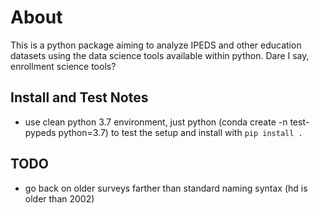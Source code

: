 # About

This is a python package aiming to analyze IPEDS and other education datasets using the data science tools available within python.  Dare I say, enrollment science tools?


## Install and Test Notes

-  use clean python 3.7 environment, just python (conda create -n test-pypeds python=3.7) to test the setup and install with `pip install .`


## TODO

- go back on older surveys farther than standard naming syntax (hd is older than 2002)
